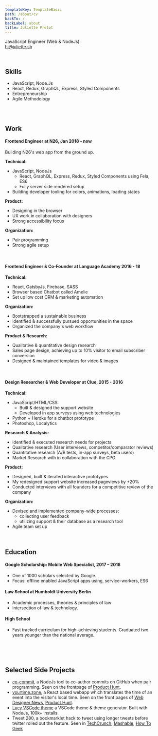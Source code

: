 ```yaml
---
templateKey: TemplateBasic
path: /about/cv
backTo: /
backLabel: about
title: Juliette Pretot
---
```


JavaScript Engineer (Web & NodeJs).<br>hi@juliette.sh

<br>

## Skills

- JavaScript, Node.Js
- React, Redux, GraphQL, Express, Styled Components
- Entrepreneurship
- Agile Methodology

<br><br>

## Work

#### Frontend Engineer at N26, Jan 2018 - now

Building N26's web app from the ground up.

**Technical:**

- JavaScript, NodeJs
  - React, GraphQL, Express, Redux, Styled Components using Fela, ES6
  - Fully server side rendered setup
- Building developer tooling for colors, animations, loading states

**Product:**

- Designing in the browser
- UX work in collaboration with designers
- Strong accessibility focus

**Organization:**

- Pair programming
- Strong agile setup <br><br><br>

#### Frontend Engineer & Co-Founder at Language Academy 2016 - 18

**Technical:**

- React, GatsbyJs, Firebase, SASS
- Browser based Chatbot called Amelie
- Set up low cost CRM & marketing automation

**Organization:**

- Bootstrapped a sustainable business
- Identified & successfully pursued opportunities in the space
- Organized the company's web workflow

**Product & Research:**

- Qualitative & quantitative design research
- Sales page design, achieving up to 10% visitor to email subscriber conversion
- Designed & maintained templates for video & images <br><br><br>

#### Design Researcher & Web Developer at Clue, 2015 - 2016

**Technical:**

- JavaScript/HTML/CSS:
  - Built & designed the support website
  - Developed in app surveys using web technologies
- Python + Heroku for a chatbot prototype
- Photoshop, Localytics

**Research & Analysis:**

- Identified & executed research needs for projects
- Qualitative research (User interviews, competitor/comparator reviews)
- Quantitative research (A/B tests, in-app surveys, beta users)
- Market Research with in collaboration with the CPO

**Product:**

- Designed, built & iterated interactive prototypes
- My redesigned support website increased pageviews by +20%
- Conducted interviews with all founders for a competitive review of the company

**Organization:**

- Devised and implemented company-wide processes:
  - collecting user feedback
  - utilizing support & their database as a research tool
- Agile team set up <br><br><br>

## Education

#### Google Scholarship: Mobile Web Specialist, 2017 – 2018

- One of 1000 scholars selected by Google.
- Focus: offline enabled JavaScript apps using, service-workers, ES6

#### Law School at Humboldt University Berlin

- Academic processes, theories & principles of law
- Intersection of law & technology.

#### High School

- Fast tracked curriculum for high-achieving students. Graduated two years younger than the national average.

<br><br><br>

## Selected Side Projects

- [co-commit](https://github.com/juliettepretot/npx-co-commit), a NodeJs tool to co-author commits on GitHub when pair programming. Seen on the frontpage of [Product Hunt](https://www.producthunt.com/posts/co-commit).
- [yourtime.zone](https://yourtime.zone/), a React based webapp which translates the time of an event into the visitor's local time. Seen on the front pages of [Web Designer News](http://www.webdesignernews.com/?s=yourtime.zone), [Product Hunt](https://www.producthunt.com/posts/yourtime-zone).
- [Lucy VSCode theme](https://github.com/juliettepretot/lucy-vscode-theme) a VSCode theme & theme generator. Built with NodeJs, 100k+ installs.
- Tweet 280, a bookmarklet hack to tweet using longer tweets before twitter rolled out the feature. Seen in [TechCrunch](https://techcrunch.com/gallery/how-to-enable-280-characters-on-twitter-right-now/slide/1/), [Mashable](http://mashable.com/2017/09/27/how-to-give-yourself-280-character-tweets/#ZpUyt3xR5EqU), [How To Geek](https://www.howtogeek.com/327555/how-to-get-twitters-new-280-character-limit-now/)

 <br>
